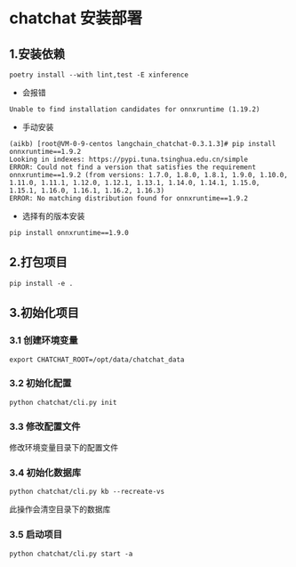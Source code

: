 # chatchat 安装部署
## 1.安装依赖
```
poetry install --with lint,test -E xinference
```
- 会报错 
```
Unable to find installation candidates for onnxruntime (1.19.2)
```
- 手动安装
```
(aikb) [root@VM-0-9-centos langchain_chatchat-0.3.1.3]# pip install onnxruntime==1.9.2
Looking in indexes: https://pypi.tuna.tsinghua.edu.cn/simple
ERROR: Could not find a version that satisfies the requirement onnxruntime==1.9.2 (from versions: 1.7.0, 1.8.0, 1.8.1, 1.9.0, 1.10.0, 1.11.0, 1.11.1, 1.12.0, 1.12.1, 1.13.1, 1.14.0, 1.14.1, 1.15.0, 1.15.1, 1.16.0, 1.16.1, 1.16.2, 1.16.3)
ERROR: No matching distribution found for onnxruntime==1.9.2
```
- 选择有的版本安装
```
pip install onnxruntime==1.9.0
```
## 2.打包项目
```
pip install -e .
```

## 3.初始化项目
### 3.1 创建环境变量
``` 
export CHATCHAT_ROOT=/opt/data/chatchat_data
```
### 3.2 初始化配置
```
python chatchat/cli.py init
```
### 3.3 修改配置文件
修改环境变量目录下的配置文件
### 3.4 初始化数据库
``` 
python chatchat/cli.py kb --recreate-vs
```
此操作会清空目录下的数据库
### 3.5 启动项目
```
python chatchat/cli.py start -a
```